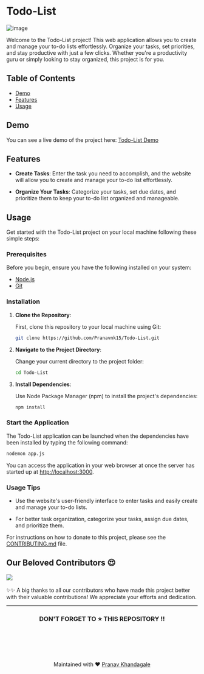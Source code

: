 # Todo-List

![image](https://github.com/Pranavnk15/Todo-List/assets/96475101/3e8334b6-71f3-45b4-9103-3ce6485e5237)

Welcome to the Todo-List project! This web application allows you to create and manage your to-do lists effortlessly. Organize your tasks, set priorities, 
and stay productive with just a few clicks. Whether you're a productivity guru or simply looking to stay organized, this project is for you.

## Table of Contents

- [Demo](#demo)
- [Features](#features)
- [Usage](#usage)


## Demo

You can see a live demo of the project here: [Todo-List Demo](https://frail-plum-stingray.cyclic.app)

## Features

- **Create Tasks**: Enter the task you need to accomplish, and the website will allow you to create and manage your to-do list effortlessly.

- **Organize Your Tasks**: Categorize your tasks, set due dates, and prioritize them to keep your to-do list organized and manageable.

## Usage

Get started with the Todo-List project on your local machine following these simple steps:

### Prerequisites

Before you begin, ensure you have the following installed on your system:

- [Node.js](https://nodejs.org/)
- [Git](https://git-scm.com/)

### Installation

1. **Clone the Repository**:

   First, clone this repository to your local machine using Git:

   ```bash
   git clone https://github.com/Pranavnk15/Todo-List.git
   ```

2. **Navigate to the Project Directory**:

   Change your current directory to the project folder:

   ```bash
   cd Todo-List
   ```

3. **Install Dependencies**:

   Use Node Package Manager (npm) to install the project's dependencies:

   ```bash
   npm install
   ```

### Start the Application

The Todo-List application can be launched when the dependencies have been installed by typing the following command:


```bash
nodemon app.js
```

You can access the application in your web browser at once the server has started up at [http://localhost:3000](http://localhost:3000).

### Usage Tips

- Use the website's user-friendly interface to enter tasks and easily create and manage your to-do lists.

- For better task organization, categorize your tasks, assign due dates, and prioritize them.

For instructions on how to donate to this project, please see the [CONTRIBUTING.md](CONTRIBUTING.md) file.




## Our Beloved Contributors 😍

<a href="https://github.com/Pranavnk15/Todo-List/graphs/contributors">
  <img align="center" src="https://contrib.rocks/image?max=1000&repo=Pranavnk15/Todo-List" />
</a>
<br>
<br>
✨✨ A big thanks to all our contributors who have made this project better with their valuable contributions! We appreciate your efforts and dedication.
<hr>
<h3 align="center"> DON'T FORGET TO ⭐ THIS REPOSITORY !!
</h3>
<br/>


<br><br>
<div align="center">
Maintained with ♥️ <a href="https://github.com/Pranavnk15">Pranav Khandagale</a>
</div>
